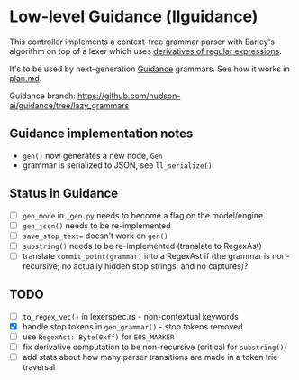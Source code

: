 # Low-level Guidance (llguidance)

This controller implements a context-free grammar parser with Earley's algorithm
on top of a lexer which uses [derivatives of regular expressions](../derivre/README.md).

It's to be used by next-generation [Guidance](https://github.com/guidance-ai/guidance) grammars.
See how it works in [plan.md](./plan.md).

Guidance branch: https://github.com/hudson-ai/guidance/tree/lazy_grammars

## Guidance implementation notes

- `gen()` now generates a new node, `Gen`
- grammar is serialized to JSON, see `ll_serialize()`

## Status in Guidance

- [ ] `gen_mode` in `_gen.py` needs to become a flag on the model/engine
- [ ] `gen_json()` needs to be re-implemented
- [ ] `save_stop_text=` doesn't work on `gen()`
- [ ] `substring()` needs to be re-implemented (translate to RegexAst)
- [ ] translate `commit_point(grammar)` into a RegexAst if
      (the grammar is non-recursive; 
      no actually hidden stop strings; 
      and no captures)?

## TODO

- [ ] `to_regex_vec()` in lexerspec.rs - non-contextual keywords
- [x] handle stop tokens in `gen_grammar()` - stop tokens removed
- [ ] use `RegexAst::Byte(0xff)` for `EOS_MARKER`
- [ ] fix derivative computation to be non-recursive (critical for `substring()`)
- [ ] add stats about how many parser transitions are made in a token trie traversal
